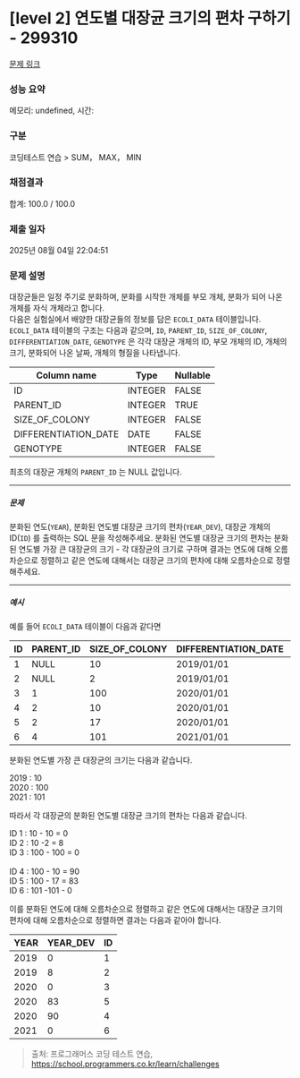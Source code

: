 # [level 2] 연도별 대장균 크기의 편차 구하기 - 299310 

[문제 링크](https://school.programmers.co.kr/learn/courses/30/lessons/299310) 

### 성능 요약

메모리: undefined, 시간: 

### 구분

코딩테스트 연습 > SUM， MAX， MIN

### 채점결과

합계: 100.0 / 100.0

### 제출 일자

2025년 08월 04일 22:04:51

### 문제 설명

<p>대장균들은 일정 주기로 분화하며, 분화를 시작한 개체를 부모 개체, 분화가 되어 나온 개체를 자식 개체라고 합니다.<br>
다음은 실험실에서 배양한 대장균들의 정보를 담은 <code>ECOLI_DATA</code> 테이블입니다. <code>ECOLI_DATA</code> 테이블의 구조는 다음과 같으며,  <code>ID</code>, <code>PARENT_ID</code>, <code>SIZE_OF_COLONY</code>, <code>DIFFERENTIATION_DATE</code>, <code>GENOTYPE</code> 은 각각 대장균 개체의 ID, 부모 개체의 ID, 개체의 크기, 분화되어 나온 날짜, 개체의 형질을 나타냅니다.</p>
<table class="table">
        <thead><tr>
<th>Column name</th>
<th>Type</th>
<th>Nullable</th>
</tr>
</thead>
        <tbody><tr>
<td>ID</td>
<td>INTEGER</td>
<td>FALSE</td>
</tr>
<tr>
<td>PARENT_ID</td>
<td>INTEGER</td>
<td>TRUE</td>
</tr>
<tr>
<td>SIZE_OF_COLONY</td>
<td>INTEGER</td>
<td>FALSE</td>
</tr>
<tr>
<td>DIFFERENTIATION_DATE</td>
<td>DATE</td>
<td>FALSE</td>
</tr>
<tr>
<td>GENOTYPE</td>
<td>INTEGER</td>
<td>FALSE</td>
</tr>
</tbody>
      </table>
<p>최초의 대장균 개체의 <code>PARENT_ID</code> 는 NULL 값입니다.</p>

<hr>

<h5>문제</h5>

<p>분화된 연도(<code>YEAR</code>), 분화된 연도별 대장균 크기의 편차(<code>YEAR_DEV</code>), 대장균 개체의 ID(<code>ID</code>) 를 출력하는 SQL 문을 작성해주세요. 분화된 연도별 대장균 크기의 편차는 분화된 연도별 가장 큰 대장균의 크기 - 각 대장균의 크기로 구하며 결과는 연도에 대해 오름차순으로 정렬하고 같은 연도에 대해서는 대장균 크기의 편차에 대해 오름차순으로 정렬해주세요.</p>

<hr>

<h5>예시</h5>

<p>예를 들어 <code>ECOLI_DATA</code> 테이블이 다음과 같다면</p>
<table class="table">
        <thead><tr>
<th>ID</th>
<th>PARENT_ID</th>
<th>SIZE_OF_COLONY</th>
<th>DIFFERENTIATION_DATE</th>
<th>GENOTYPE</th>
</tr>
</thead>
        <tbody><tr>
<td>1</td>
<td>NULL</td>
<td>10</td>
<td>2019/01/01</td>
<td>5</td>
</tr>
<tr>
<td>2</td>
<td>NULL</td>
<td>2</td>
<td>2019/01/01</td>
<td>3</td>
</tr>
<tr>
<td>3</td>
<td>1</td>
<td>100</td>
<td>2020/01/01</td>
<td>4</td>
</tr>
<tr>
<td>4</td>
<td>2</td>
<td>10</td>
<td>2020/01/01</td>
<td>4</td>
</tr>
<tr>
<td>5</td>
<td>2</td>
<td>17</td>
<td>2020/01/01</td>
<td>6</td>
</tr>
<tr>
<td>6</td>
<td>4</td>
<td>101</td>
<td>2021/01/01</td>
<td>22</td>
</tr>
</tbody>
      </table>
<p>분화된 연도별 가장 큰 대장균의 크기는 다음과 같습니다.</p>

<p>2019 : 10<br>
2020 : 100<br>
2021 : 101</p>

<p>따라서 각 대장균의 분화된 연도별 대장균 크기의 편차는 다음과 같습니다.</p>

<p>ID 1 : 10 - 10 = 0<br>
ID 2 : 10 -2 = 8<br>
ID 3 : 100 - 100 = 0<br><br>
ID 4 : 100 - 10 = 90<br>
ID 5 : 100 - 17 = 83<br>
ID 6 : 101 -101 - 0</p>

<p>이를 분화된 연도에 대해 오름차순으로 정렬하고 같은 연도에 대해서는 대장균 크기의 편차에 대해 오름차순으로 정렬하면 결과는 다음과 같아야 합니다.</p>
<table class="table">
        <thead><tr>
<th>YEAR</th>
<th>YEAR_DEV</th>
<th>ID</th>
</tr>
</thead>
        <tbody><tr>
<td>2019</td>
<td>0</td>
<td>1</td>
</tr>
<tr>
<td>2019</td>
<td>8</td>
<td>2</td>
</tr>
<tr>
<td>2020</td>
<td>0</td>
<td>3</td>
</tr>
<tr>
<td>2020</td>
<td>83</td>
<td>5</td>
</tr>
<tr>
<td>2020</td>
<td>90</td>
<td>4</td>
</tr>
<tr>
<td>2021</td>
<td>0</td>
<td>6</td>
</tr>
</tbody>
      </table>

> 출처: 프로그래머스 코딩 테스트 연습, https://school.programmers.co.kr/learn/challenges